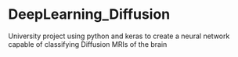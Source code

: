 # DeepLearning_Diffusion
University project using python and keras to create a neural network capable of classifying Diffusion MRIs of the brain
